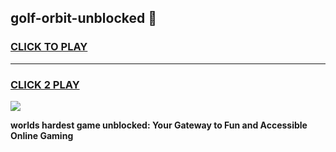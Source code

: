 
## golf-orbit-unblocked 👋
<h3>
<a href="https://premium.freeplayer.one?title=golf-orbit-unblocked&ref=14F">CLICK TO PLAY</a></h3>
<hr>

<h3>
<a href="https://premium.freeplayer.one?title=golf-orbit-unblocked&ref=14F">CLICK 2 PLAY</a>
  
</h3>

<a href="https://premium.freeplayer.one?title=golf-orbit-unblocked&ref=12F/"><img src="https://clearcache.store/games.png"></a>


**worlds hardest game unblocked: Your Gateway to Fun and Accessible Online Gaming**
